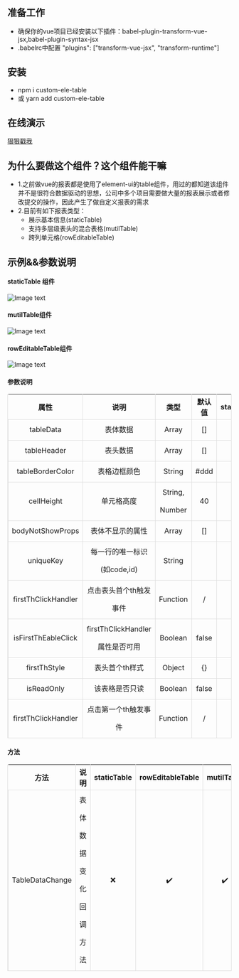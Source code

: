 ## 准备工作
- 确保你的vue项目已经安装以下插件：babel-plugin-transform-vue-jsx,babel-plugin-syntax-jsx
- .babelrc中配置
 "plugins": ["transform-vue-jsx", "transform-runtime"]
## 安装
- npm i custom-ele-table
- 或 yarn add custom-ele-table
## 在线演示
[狠狠戳我](https://github.com/foolsogood/custom-ele-table/example/dist/index.html)
## 为什么要做这个组件？这个组件能干嘛

- 1.之前做vue的报表都是使用了element-ui的table组件，用过的都知道该组件并不是很符合数据驱动的思想，公司中多个项目需要做大量的报表展示或者修改提交的操作，因此产生了做自定义报表的需求
- 2.目前有如下报表类型：
   - 展示基本信息(staticTable)
   - 支持多层级表头的混合表格(mutilTable)
   - 跨列单元格(rowEditableTable)

## 示例&&参数说明
####  staticTable 组件
![Image text](https://github.com/foolsogood/custom-ele-table/blob/master/example/static/img/4.png?raw=true)
#### mutilTable组件
![Image text](https://github.com/foolsogood/custom-ele-table/blob/master/example/static/img/2.png?raw=true)
#### rowEditableTable组件
![Image text](https://github.com/foolsogood/custom-ele-table/blob/master/example/static/img/1.png?raw=true)

#### 参数说明
<section> <table cellspacing="0" cellpadding="0" style="width: 100%; border-left: 1px solid rgb(221, 221, 221); border-right: 1px solid rgb(221, 221, 221);"><thead> <tr style="border-top: 1px solid rgb(221, 221, 221);"><th rowspan="1" colspan="1" style="vertical-align: middle; border-right: 1px solid rgb(221, 221, 221); height: 40px;"><span> 属性 </span> </th><th rowspan="1" colspan="1" style="vertical-align: middle; border-right: 1px solid rgb(221, 221, 221); height: 40px;"><span> 说明 </span> </th><th rowspan="1" colspan="1" style="vertical-align: middle; border-right: 1px solid rgb(221, 221, 221); height: 40px;"><span> 类型 </span> </th><th rowspan="1" colspan="1" style="vertical-align: middle; border-right: 1px solid rgb(221, 221, 221); height: 40px;"><span> 默认值 </span> </th><th rowspan="1" colspan="1" style="vertical-align: middle; border-right: 1px solid rgb(221, 221, 221); height: 40px;"><span> staticTable </span> </th><th rowspan="1" colspan="1" style="vertical-align: middle; border-right: 1px solid rgb(221, 221, 221); height: 40px;"><span> rowEditableTable </span> </th><th rowspan="1" colspan="1" style="vertical-align: middle; border-right: 1px solid rgb(221, 221, 221); height: 40px;"><span> mutilTable </span> </th><th rowspan="1" colspan="1" style="vertical-align: middle; border-right: 1px solid rgb(221, 221, 221); height: 40px;"><span> formulaTable </span> </th> </tr> </thead> <tbody style="width: 100%; border-top: 1px solid rgb(221, 221, 221);"><tr style="width: 100%;"> <td colspan="1" rowspan="1"  style="border-bottom: 1px solid rgb(221, 221, 221); border-left: 1px solid rgb(221, 221, 221); line-height: 40px; text-align: center;"><span> tableData </span></td><td colspan="1" rowspan="1"  style="border-bottom: 1px solid rgb(221, 221, 221); border-left: 1px solid rgb(221, 221, 221); line-height: 40px; text-align: center;"><span> 表体数据 </span></td><td colspan="1" rowspan="1"  style="border-bottom: 1px solid rgb(221, 221, 221); border-left: 1px solid rgb(221, 221, 221); line-height: 40px; text-align: center;"><span> Array </span></td><td colspan="1" rowspan="1"  style="border-bottom: 1px solid rgb(221, 221, 221); border-left: 1px solid rgb(221, 221, 221); line-height: 40px; text-align: center;"><span> [] </span></td><td colspan="1" rowspan="1"  style="border-bottom: 1px solid rgb(221, 221, 221); border-left: 1px solid rgb(221, 221, 221); line-height: 40px; text-align: center;"><span> ✔️ </span></td><td colspan="1" rowspan="1"  style="border-bottom: 1px solid rgb(221, 221, 221); border-left: 1px solid rgb(221, 221, 221); line-height: 40px; text-align: center;"><span> ✔️ </span></td><td colspan="1" rowspan="1"  style="border-bottom: 1px solid rgb(221, 221, 221); border-left: 1px solid rgb(221, 221, 221); line-height: 40px; text-align: center;"><span> ✔️ </span></td><td colspan="1" rowspan="1"  style="border-bottom: 1px solid rgb(221, 221, 221); border-left: 1px solid rgb(221, 221, 221); line-height: 40px; text-align: center;"><span> ✔️ </span></td></tr><tr style="width: 100%;"> <td colspan="1" rowspan="1"  style="border-bottom: 1px solid rgb(221, 221, 221); border-left: 1px solid rgb(221, 221, 221); line-height: 40px; text-align: center;"><span> tableHeader </span></td><td colspan="1" rowspan="1"  style="border-bottom: 1px solid rgb(221, 221, 221); border-left: 1px solid rgb(221, 221, 221); line-height: 40px; text-align: center;"><span> 表头数据 </span></td><td colspan="1" rowspan="1"  style="border-bottom: 1px solid rgb(221, 221, 221); border-left: 1px solid rgb(221, 221, 221); line-height: 40px; text-align: center;"><span> Array </span></td><td colspan="1" rowspan="1"  style="border-bottom: 1px solid rgb(221, 221, 221); border-left: 1px solid rgb(221, 221, 221); line-height: 40px; text-align: center;"><span> [] </span></td><td colspan="1" rowspan="1"  style="border-bottom: 1px solid rgb(221, 221, 221); border-left: 1px solid rgb(221, 221, 221); line-height: 40px; text-align: center;"><span> ❌ </span></td><td colspan="1" rowspan="1"  style="border-bottom: 1px solid rgb(221, 221, 221); border-left: 1px solid rgb(221, 221, 221); line-height: 40px; text-align: center;"><span> ✔️ </span></td><td colspan="1" rowspan="1"  style="border-bottom: 1px solid rgb(221, 221, 221); border-left: 1px solid rgb(221, 221, 221); line-height: 40px; text-align: center;"><span> ✔️ </span></td><td colspan="1" rowspan="1"  style="border-bottom: 1px solid rgb(221, 221, 221); border-left: 1px solid rgb(221, 221, 221); line-height: 40px; text-align: center;"><span> ✔️ </span></td></tr><tr style="width: 100%;"> <td colspan="1" rowspan="1"  style="border-bottom: 1px solid rgb(221, 221, 221); border-left: 1px solid rgb(221, 221, 221); line-height: 40px; text-align: center;"><span> tableBorderColor </span></td><td colspan="1" rowspan="1"  style="border-bottom: 1px solid rgb(221, 221, 221); border-left: 1px solid rgb(221, 221, 221); line-height: 40px; text-align: center;"><span> 表格边框颜色 </span></td><td colspan="1" rowspan="1"  style="border-bottom: 1px solid rgb(221, 221, 221); border-left: 1px solid rgb(221, 221, 221); line-height: 40px; text-align: center;"><span> String </span></td><td colspan="1" rowspan="1"  style="border-bottom: 1px solid rgb(221, 221, 221); border-left: 1px solid rgb(221, 221, 221); line-height: 40px; text-align: center;"><span> #ddd </span></td><td colspan="1" rowspan="1"  style="border-bottom: 1px solid rgb(221, 221, 221); border-left: 1px solid rgb(221, 221, 221); line-height: 40px; text-align: center;"><span> ✔️ </span></td><td colspan="1" rowspan="1"  style="border-bottom: 1px solid rgb(221, 221, 221); border-left: 1px solid rgb(221, 221, 221); line-height: 40px; text-align: center;"><span> ✔️ </span></td><td colspan="1" rowspan="1"  style="border-bottom: 1px solid rgb(221, 221, 221); border-left: 1px solid rgb(221, 221, 221); line-height: 40px; text-align: center;"><span> ✔️ </span></td><td colspan="1" rowspan="1"  style="border-bottom: 1px solid rgb(221, 221, 221); border-left: 1px solid rgb(221, 221, 221); line-height: 40px; text-align: center;"><span> ✔️ </span></td></tr><tr style="width: 100%;"> <td colspan="1" rowspan="1"  style="border-bottom: 1px solid rgb(221, 221, 221); border-left: 1px solid rgb(221, 221, 221); line-height: 40px; text-align: center;"><span> cellHeight </span></td><td colspan="1" rowspan="1"  style="border-bottom: 1px solid rgb(221, 221, 221); border-left: 1px solid rgb(221, 221, 221); line-height: 40px; text-align: center;"><span> 单元格高度 </span></td><td colspan="1" rowspan="1"  style="border-bottom: 1px solid rgb(221, 221, 221); border-left: 1px solid rgb(221, 221, 221); line-height: 40px; text-align: center;"><span> String, Number </span></td><td colspan="1" rowspan="1"  style="border-bottom: 1px solid rgb(221, 221, 221); border-left: 1px solid rgb(221, 221, 221); line-height: 40px; text-align: center;"><span> 40 </span></td><td colspan="1" rowspan="1"  style="border-bottom: 1px solid rgb(221, 221, 221); border-left: 1px solid rgb(221, 221, 221); line-height: 40px; text-align: center;"><span> ✔️ </span></td><td colspan="1" rowspan="1"  style="border-bottom: 1px solid rgb(221, 221, 221); border-left: 1px solid rgb(221, 221, 221); line-height: 40px; text-align: center;"><span> ✔️ </span></td><td colspan="1" rowspan="1"  style="border-bottom: 1px solid rgb(221, 221, 221); border-left: 1px solid rgb(221, 221, 221); line-height: 40px; text-align: center;"><span> ✔️ </span></td><td colspan="1" rowspan="1"  style="border-bottom: 1px solid rgb(221, 221, 221); border-left: 1px solid rgb(221, 221, 221); line-height: 40px; text-align: center;"><span> ✔️ </span></td></tr><tr style="width: 100%;"> <td colspan="1" rowspan="1"  style="border-bottom: 1px solid rgb(221, 221, 221); border-left: 1px solid rgb(221, 221, 221); line-height: 40px; text-align: center;"><span> bodyNotShowProps </span></td><td colspan="1" rowspan="1"  style="border-bottom: 1px solid rgb(221, 221, 221); border-left: 1px solid rgb(221, 221, 221); line-height: 40px; text-align: center;"><span> 表体不显示的属性 </span></td><td colspan="1" rowspan="1"  style="border-bottom: 1px solid rgb(221, 221, 221); border-left: 1px solid rgb(221, 221, 221); line-height: 40px; text-align: center;"><span> Array </span></td><td colspan="1" rowspan="1"  style="border-bottom: 1px solid rgb(221, 221, 221); border-left: 1px solid rgb(221, 221, 221); line-height: 40px; text-align: center;"><span> [] </span></td><td colspan="1" rowspan="1"  style="border-bottom: 1px solid rgb(221, 221, 221); border-left: 1px solid rgb(221, 221, 221); line-height: 40px; text-align: center;"><span> ❌ </span></td><td colspan="1" rowspan="1"  style="border-bottom: 1px solid rgb(221, 221, 221); border-left: 1px solid rgb(221, 221, 221); line-height: 40px; text-align: center;"><span> ✔️ </span></td><td colspan="1" rowspan="1"  style="border-bottom: 1px solid rgb(221, 221, 221); border-left: 1px solid rgb(221, 221, 221); line-height: 40px; text-align: center;"><span> ✔️ </span></td><td colspan="1" rowspan="1"  style="border-bottom: 1px solid rgb(221, 221, 221); border-left: 1px solid rgb(221, 221, 221); line-height: 40px; text-align: center;"><span> ✔️ </span></td></tr><tr style="width: 100%;"> <td colspan="1" rowspan="1"  style="border-bottom: 1px solid rgb(221, 221, 221); border-left: 1px solid rgb(221, 221, 221); line-height: 40px; text-align: center;"><span> uniqueKey </span></td><td colspan="1" rowspan="1"  style="border-bottom: 1px solid rgb(221, 221, 221); border-left: 1px solid rgb(221, 221, 221); line-height: 40px; text-align: center;"><span> 每一行的唯一标识(如code,id) </span></td><td colspan="1" rowspan="1"  style="border-bottom: 1px solid rgb(221, 221, 221); border-left: 1px solid rgb(221, 221, 221); line-height: 40px; text-align: center;"><span> String </span></td><td colspan="1" rowspan="1"  style="border-bottom: 1px solid rgb(221, 221, 221); border-left: 1px solid rgb(221, 221, 221); line-height: 40px; text-align: center;"><span>  </span></td><td colspan="1" rowspan="1"  style="border-bottom: 1px solid rgb(221, 221, 221); border-left: 1px solid rgb(221, 221, 221); line-height: 40px; text-align: center;"><span> ❌ </span></td><td colspan="1" rowspan="1"  style="border-bottom: 1px solid rgb(221, 221, 221); border-left: 1px solid rgb(221, 221, 221); line-height: 40px; text-align: center;"><span> ✔️ </span></td><td colspan="1" rowspan="1"  style="border-bottom: 1px solid rgb(221, 221, 221); border-left: 1px solid rgb(221, 221, 221); line-height: 40px; text-align: center;"><span> ✔️ </span></td><td colspan="1" rowspan="1"  style="border-bottom: 1px solid rgb(221, 221, 221); border-left: 1px solid rgb(221, 221, 221); line-height: 40px; text-align: center;"><span> ✔️ </span></td></tr><tr style="width: 100%;"> <td colspan="1" rowspan="1"  style="border-bottom: 1px solid rgb(221, 221, 221); border-left: 1px solid rgb(221, 221, 221); line-height: 40px; text-align: center;"><span> firstThClickHandler </span></td><td colspan="1" rowspan="1"  style="border-bottom: 1px solid rgb(221, 221, 221); border-left: 1px solid rgb(221, 221, 221); line-height: 40px; text-align: center;"><span> 点击表头首个th触发事件 </span></td><td colspan="1" rowspan="1"  style="border-bottom: 1px solid rgb(221, 221, 221); border-left: 1px solid rgb(221, 221, 221); line-height: 40px; text-align: center;"><span> Function </span></td><td colspan="1" rowspan="1"  style="border-bottom: 1px solid rgb(221, 221, 221); border-left: 1px solid rgb(221, 221, 221); line-height: 40px; text-align: center;"><span> / </span></td><td colspan="1" rowspan="1"  style="border-bottom: 1px solid rgb(221, 221, 221); border-left: 1px solid rgb(221, 221, 221); line-height: 40px; text-align: center;"><span> ❌ </span></td><td colspan="1" rowspan="1"  style="border-bottom: 1px solid rgb(221, 221, 221); border-left: 1px solid rgb(221, 221, 221); line-height: 40px; text-align: center;"><span> ✔️ </span></td><td colspan="1" rowspan="1"  style="border-bottom: 1px solid rgb(221, 221, 221); border-left: 1px solid rgb(221, 221, 221); line-height: 40px; text-align: center;"><span> ✔️ </span></td><td colspan="1" rowspan="1"  style="border-bottom: 1px solid rgb(221, 221, 221); border-left: 1px solid rgb(221, 221, 221); line-height: 40px; text-align: center;"><span> ✔️ </span></td></tr><tr style="width: 100%;"> <td colspan="1" rowspan="1"  style="border-bottom: 1px solid rgb(221, 221, 221); border-left: 1px solid rgb(221, 221, 221); line-height: 40px; text-align: center;"><span> isFirstThEableClick </span></td><td colspan="1" rowspan="1"  style="border-bottom: 1px solid rgb(221, 221, 221); border-left: 1px solid rgb(221, 221, 221); line-height: 40px; text-align: center;"><span> firstThClickHandler属性是否可用 </span></td><td colspan="1" rowspan="1"  style="border-bottom: 1px solid rgb(221, 221, 221); border-left: 1px solid rgb(221, 221, 221); line-height: 40px; text-align: center;"><span> Boolean </span></td><td colspan="1" rowspan="1"  style="border-bottom: 1px solid rgb(221, 221, 221); border-left: 1px solid rgb(221, 221, 221); line-height: 40px; text-align: center;"><span> false </span></td><td colspan="1" rowspan="1"  style="border-bottom: 1px solid rgb(221, 221, 221); border-left: 1px solid rgb(221, 221, 221); line-height: 40px; text-align: center;"><span> ❌ </span></td><td colspan="1" rowspan="1"  style="border-bottom: 1px solid rgb(221, 221, 221); border-left: 1px solid rgb(221, 221, 221); line-height: 40px; text-align: center;"><span> ✔️ </span></td><td colspan="1" rowspan="1"  style="border-bottom: 1px solid rgb(221, 221, 221); border-left: 1px solid rgb(221, 221, 221); line-height: 40px; text-align: center;"><span> ✔️ </span></td><td colspan="1" rowspan="1"  style="border-bottom: 1px solid rgb(221, 221, 221); border-left: 1px solid rgb(221, 221, 221); line-height: 40px; text-align: center;"><span> ✔️ </span></td></tr><tr style="width: 100%;"> <td colspan="1" rowspan="1"  style="border-bottom: 1px solid rgb(221, 221, 221); border-left: 1px solid rgb(221, 221, 221); line-height: 40px; text-align: center;"><span> firstThStyle </span></td><td colspan="1" rowspan="1"  style="border-bottom: 1px solid rgb(221, 221, 221); border-left: 1px solid rgb(221, 221, 221); line-height: 40px; text-align: center;"><span> 表头首个th样式 </span></td><td colspan="1" rowspan="1"  style="border-bottom: 1px solid rgb(221, 221, 221); border-left: 1px solid rgb(221, 221, 221); line-height: 40px; text-align: center;"><span> Object </span></td><td colspan="1" rowspan="1"  style="border-bottom: 1px solid rgb(221, 221, 221); border-left: 1px solid rgb(221, 221, 221); line-height: 40px; text-align: center;"><span> {} </span></td><td colspan="1" rowspan="1"  style="border-bottom: 1px solid rgb(221, 221, 221); border-left: 1px solid rgb(221, 221, 221); line-height: 40px; text-align: center;"><span> ❌ </span></td><td colspan="1" rowspan="1"  style="border-bottom: 1px solid rgb(221, 221, 221); border-left: 1px solid rgb(221, 221, 221); line-height: 40px; text-align: center;"><span> ✔️ </span></td><td colspan="1" rowspan="1"  style="border-bottom: 1px solid rgb(221, 221, 221); border-left: 1px solid rgb(221, 221, 221); line-height: 40px; text-align: center;"><span> ✔️ </span></td><td colspan="1" rowspan="1"  style="border-bottom: 1px solid rgb(221, 221, 221); border-left: 1px solid rgb(221, 221, 221); line-height: 40px; text-align: center;"><span> ✔️ </span></td></tr><tr style="width: 100%;"> <td colspan="1" rowspan="1"  style="border-bottom: 1px solid rgb(221, 221, 221); border-left: 1px solid rgb(221, 221, 221); line-height: 40px; text-align: center;"><span> isReadOnly </span></td><td colspan="1" rowspan="1"  style="border-bottom: 1px solid rgb(221, 221, 221); border-left: 1px solid rgb(221, 221, 221); line-height: 40px; text-align: center;"><span> 该表格是否只读 </span></td><td colspan="1" rowspan="1"  style="border-bottom: 1px solid rgb(221, 221, 221); border-left: 1px solid rgb(221, 221, 221); line-height: 40px; text-align: center;"><span> Boolean </span></td><td colspan="1" rowspan="1"  style="border-bottom: 1px solid rgb(221, 221, 221); border-left: 1px solid rgb(221, 221, 221); line-height: 40px; text-align: center;"><span> false </span></td><td colspan="1" rowspan="1"  style="border-bottom: 1px solid rgb(221, 221, 221); border-left: 1px solid rgb(221, 221, 221); line-height: 40px; text-align: center;"><span> ❌ </span></td><td colspan="1" rowspan="1"  style="border-bottom: 1px solid rgb(221, 221, 221); border-left: 1px solid rgb(221, 221, 221); line-height: 40px; text-align: center;"><span> ✔️ </span></td><td colspan="1" rowspan="1"  style="border-bottom: 1px solid rgb(221, 221, 221); border-left: 1px solid rgb(221, 221, 221); line-height: 40px; text-align: center;"><span> ✔️ </span></td><td colspan="1" rowspan="1"  style="border-bottom: 1px solid rgb(221, 221, 221); border-left: 1px solid rgb(221, 221, 221); line-height: 40px; text-align: center;"><span> ✔️ </span></td></tr><tr style="width: 100%;"> <td colspan="1" rowspan="1"  style="border-bottom: 1px solid rgb(221, 221, 221); border-left: 1px solid rgb(221, 221, 221); line-height: 40px; text-align: center;"><span> firstThClickHandler </span></td><td colspan="1" rowspan="1"  style="border-bottom: 1px solid rgb(221, 221, 221); border-left: 1px solid rgb(221, 221, 221); line-height: 40px; text-align: center;"><span> 点击第一个th触发事件 </span></td><td colspan="1" rowspan="1"  style="border-bottom: 1px solid rgb(221, 221, 221); border-left: 1px solid rgb(221, 221, 221); line-height: 40px; text-align: center;"><span> Function </span></td><td colspan="1" rowspan="1"  style="border-bottom: 1px solid rgb(221, 221, 221); border-left: 1px solid rgb(221, 221, 221); line-height: 40px; text-align: center;"><span> / </span></td><td colspan="1" rowspan="1"  style="border-bottom: 1px solid rgb(221, 221, 221); border-left: 1px solid rgb(221, 221, 221); line-height: 40px; text-align: center;"><span> ❌ </span></td><td colspan="1" rowspan="1"  style="border-bottom: 1px solid rgb(221, 221, 221); border-left: 1px solid rgb(221, 221, 221); line-height: 40px; text-align: center;"><span> ✔️ </span></td><td colspan="1" rowspan="1"  style="border-bottom: 1px solid rgb(221, 221, 221); border-left: 1px solid rgb(221, 221, 221); line-height: 40px; text-align: center;"><span> ✔️ </span></td><td colspan="1" rowspan="1"  style="border-bottom: 1px solid rgb(221, 221, 221); border-left: 1px solid rgb(221, 221, 221); line-height: 40px; text-align: center;"><span> ✔️ </span></td></tr> </tbody> </table> </section>

#### 方法
<section> <table cellspacing="0" cellpadding="0" style="width: 100%; border-left: 1px solid rgb(221, 221, 221); border-right: 1px solid rgb(221, 221, 221);"><thead> <tr style="border-top: 1px solid rgb(221, 221, 221);"><th rowspan="1" colspan="1" style="vertical-align: middle; border-right: 1px solid rgb(221, 221, 221); height: 40px;"><span> 方法 </span> </th><th rowspan="1" colspan="1" style="vertical-align: middle; border-right: 1px solid rgb(221, 221, 221); height: 40px;"><span> 说明 </span> </th><th rowspan="1" colspan="1" style="vertical-align: middle; border-right: 1px solid rgb(221, 221, 221); height: 40px;"><span> staticTable </span> </th><th rowspan="1" colspan="1" style="vertical-align: middle; border-right: 1px solid rgb(221, 221, 221); height: 40px;"><span> rowEditableTable </span> </th><th rowspan="1" colspan="1" style="vertical-align: middle; border-right: 1px solid rgb(221, 221, 221); height: 40px;"><span> mutilTable </span> </th><th rowspan="1" colspan="1" style="vertical-align: middle; border-right: 1px solid rgb(221, 221, 221); height: 40px;"><span> formulaTable </span> </th> </tr> </thead> <tbody style="width: 100%; border-top: 1px solid rgb(221, 221, 221);"><tr style="width: 100%;"> <td colspan="1" rowspan="1" style="border-bottom: 1px solid rgb(221, 221, 221); border-left: 1px solid rgb(221, 221, 221); line-height: 40px; text-align: center;"><span> TableDataChange </span></td><td colspan="1" rowspan="1" style="border-bottom: 1px solid rgb(221, 221, 221); border-left: 1px solid rgb(221, 221, 221); line-height: 40px; text-align: center;"><span> 表体数据变化回调方法 </span></td><td colspan="1" rowspan="1" style="border-bottom: 1px solid rgb(221, 221, 221); border-left: 1px solid rgb(221, 221, 221); line-height: 40px; text-align: center;"><span> ❌ </span></td><td colspan="1" rowspan="1" style="border-bottom: 1px solid rgb(221, 221, 221); border-left: 1px solid rgb(221, 221, 221); line-height: 40px; text-align: center;"><span> ✔️ </span></td><td colspan="1" rowspan="1" style="border-bottom: 1px solid rgb(221, 221, 221); border-left: 1px solid rgb(221, 221, 221); line-height: 40px; text-align: center;"><span> ✔️ </span></td><td colspan="1" rowspan="1" style="border-bottom: 1px solid rgb(221, 221, 221); border-left: 1px solid rgb(221, 221, 221); line-height: 40px; text-align: center;"><span> ✔️ </span></td></tr> </tbody> </table> </section>